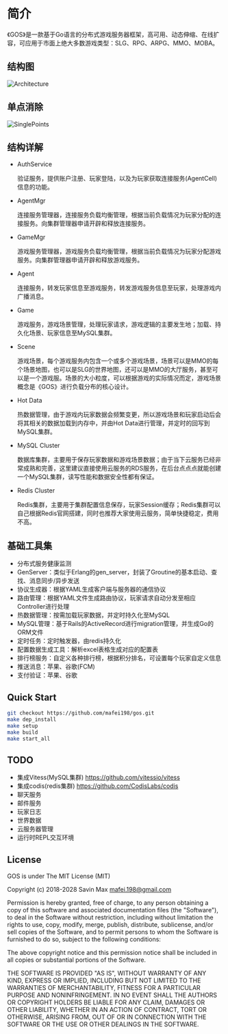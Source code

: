 # 简介
《GOS》是一款基于Go语言的分布式游戏服务器框架，高可用、动态伸缩、在线扩容，可应用于市面上绝大多数游戏类型：SLG、RPG、ARPG、MMO、MOBA。

## 结构图
![Architecture](Architecture.png)

## 单点消除
![SinglePoints](SinglePoints.png)
  
## 结构详解
  * AuthService
    
    验证服务，提供账户注册、玩家登陆，以及为玩家获取连接服务(AgentCell)信息的功能。
  * AgentMgr
  
    连接服务管理器，连接服务负载均衡管理，根据当前负载情况为玩家分配的连接服务。向集群管理器申请开辟和释放连接服务。
  * GameMgr
  
    游戏服务管理器，游戏服务负载均衡管理，根据当前负载情况为玩家分配游戏服务。向集群管理器申请开辟和释放游戏服务。
  * Agent
  
    连接服务，转发玩家信息至游戏服务，转发游戏服务信息至玩家，处理游戏内广播消息。
  * Game
  
    游戏服务，游戏场景管理，处理玩家请求，游戏逻辑的主要发生地；加载、持久化场景、玩家信息至MySQL集群。
  * Scene
  
    游戏场景，每个游戏服务内包含一个或多个游戏场景，场景可以是MMO的每个场景地图，也可以是SLG的世界地图，还可以是MMO的大厅服务，甚至可以是一个游戏服。场景的大小粒度，可以根据游戏的实际情况而定，游戏场景概念是《GOS》进行负载分布的核心设计。
  * Hot Data
  
    热数据管理，由于游戏内玩家数据会频繁变更，所以游戏场景和玩家启动后会将其相关的数据加载到内存中，并由Hot Data进行管理，并定时的回写到MySQL集群。
  * MySQL Cluster
  
    数据库集群，主要用于保存玩家数据和游戏场景数据；由于当下云服务已经非常成熟和完善，这里建议直接使用云服务的RDS服务，在后台点点点就能创建一个MySQL集群，读写性能和数据安全性都有保证。
  * Redis Cluster
  
    Redis集群，主要用于集群配置信息保存，玩家Session缓存；Redis集群可以自己根据Redis官网搭建，同时也推荐大家使用云服务，简单快捷稳定，费用不高。
  

## 基础工具集
  * 分布式服务健康监测
  * GenServer：类似于Erlang的gen_server，封装了Groutine的基本启动、查找、消息同步/异步发送
  * 协议生成器：根据YAML生成客户端与服务器的通信协议
  * 路由管理：根据YAML文件生成路由协议，玩家请求自动分发至相应Controller进行处理
  * 热数据管理：按需加载玩家数据，并定时持久化至MySQL
  * MySQL管理：基于Rails的ActiveRecord进行migration管理，并生成Go的ORM文件
  * 定时任务：定时触发器，由redis持久化
  * 配置数据生成工具：解析excel表格生成对应的配置表
  * 排行榜服务：自定义各种排行榜，根据积分排名，可设置每个玩家自定义信息
  * 推送消息：苹果、谷歌(FCM)
  * 支付验证：苹果、谷歌

## Quick Start
```bash
git checkout https://github.com/mafei198/gos.git
make dep_install
make setup
make build
make start_all
```

## TODO
  * 集成Vitess(MySQL集群) https://github.com/vitessio/vitess
  * 集成codis(redis集群)  https://github.com/CodisLabs/codis
  * 聊天服务
  * 邮件服务
  * 玩家日志
  * 世界数据
  * 云服务器管理
  * 运行时REPL交互环境

## License
GOS is under The MIT License (MIT)

Copyright (c) 2018-2028
Savin Max <mafei.198@gmail.com>

Permission is hereby granted, free of charge, to any person obtaining a copy
of this software and associated documentation files (the "Software"), to deal
in the Software without restriction, including without limitation the rights
to use, copy, modify, merge, publish, distribute, sublicense, and/or sell
copies of the Software, and to permit persons to whom the Software is
furnished to do so, subject to the following conditions:

The above copyright notice and this permission notice shall be included in all
copies or substantial portions of the Software.

THE SOFTWARE IS PROVIDED "AS IS", WITHOUT WARRANTY OF ANY KIND, EXPRESS OR
IMPLIED, INCLUDING BUT NOT LIMITED TO THE WARRANTIES OF MERCHANTABILITY,
FITNESS FOR A PARTICULAR PURPOSE AND NONINFRINGEMENT. IN NO EVENT SHALL THE
AUTHORS OR COPYRIGHT HOLDERS BE LIABLE FOR ANY CLAIM, DAMAGES OR OTHER
LIABILITY, WHETHER IN AN ACTION OF CONTRACT, TORT OR OTHERWISE, ARISING FROM,
OUT OF OR IN CONNECTION WITH THE SOFTWARE OR THE USE OR OTHER DEALINGS IN THE
SOFTWARE.

